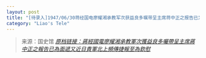 ```yaml
---
layout: post
title: "[待录入]1947/06/30蒋经国电廖耀湘承教军次获益良多嘱带呈主席蒋中正之报告已为面递又近日贵军北上频传捷报至为钦慰"
category: "Liao's Tele"
---
```



> 来源：国史馆 [*原档链接：蔣經國電廖耀湘承教軍次獲益良多囑帶呈主席蔣中正之報告已為面遞又近日貴軍北上頻傳捷報至為欽慰*](https://ahonline.drnh.gov.tw/index.php?act=Display/image/5894501Nca=VoI#6cl)
